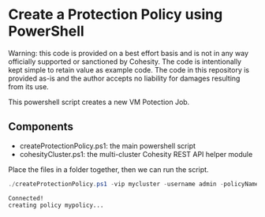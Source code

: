 # Create a Protection Policy using PowerShell

Warning: this code is provided on a best effort basis and is not in any way officially supported or sanctioned by Cohesity. The code is intentionally kept simple to retain value as example code. The code in this repository is provided as-is and the author accepts no liability for damages resulting from its use.

This powershell script creates a new VM Potection Job.

## Components

* createProtectionPolicy.ps1: the main powershell script
* cohesityCluster.ps1: the multi-cluster Cohesity REST API helper module

Place the files in a folder together, then we can run the script.

```powershell
./createProtectionPolicy.ps1 -vip mycluster -username admin -policyName mypolicy -daysToKeep 30 -replicateTo myremotecluster
```
```text
Connected!
creating policy mypolicy...
```

